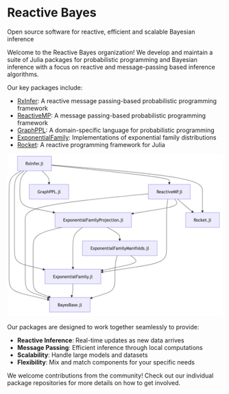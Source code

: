 # Reactive Bayes 

Open source software for reactive, efficient and scalable Bayesian inference

Welcome to the Reactive Bayes organization! We develop and maintain a suite of Julia packages for probabilistic programming and Bayesian inference with a focus on reactive and message-passing based inference algorithms.

Our key packages include:

- [RxInfer](https://github.com/ReactiveBayes/RxInfer.jl): A reactive message passing-based probabilistic programming framework
- [ReactiveMP](https://github.com/ReactiveBayes/ReactiveMP.jl): A message passing-based probabilistic programming framework
- [GraphPPL](https://github.com/ReactiveBayes/GraphPPL.jl): A domain-specific language for probabilistic programming
- [ExponentialFamily](https://github.com/ReactiveBayes/ExponentialFamily.jl): Implementations of exponential family distributions
- [Rocket](https://github.com/ReactiveBayes/Rocket.jl): A reactive programming framework for Julia

![Ecosystem](https://github.com/ReactiveBayes/.github/blob/main/profile/ecosystem.png?raw=true)

Our packages are designed to work together seamlessly to provide:

- **Reactive Inference**: Real-time updates as new data arrives
- **Message Passing**: Efficient inference through local computations
- **Scalability**: Handle large models and datasets
- **Flexibility**: Mix and match components for your specific needs

We welcome contributions from the community! Check out our individual package repositories for more details on how to get involved.
